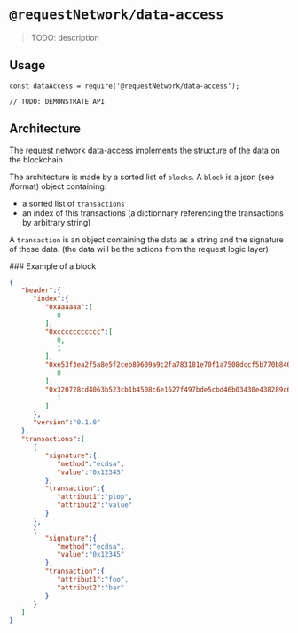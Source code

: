 # `@requestNetwork/data-access`

> TODO: description

## Usage

```
const dataAccess = require('@requestNetwork/data-access');

// TODO: DEMONSTRATE API
```

## Architecture

The request network data-access implements the structure of the data on the blockchain

The architecture is made by a sorted list of `blocks`.
A `block` is a json (see /format) object containing:

- a sorted list of `transactions`
- an index of this transactions (a dictionnary referencing the transactions by arbitrary string)

A `transaction` is an object containing the data as a string and the signature of these data. (the data will be the actions from the request logic layer)

### Example of a block

```JSON
{
   "header":{
      "index":{
         "0xaaaaaa":[
            0
         ],
         "0xccccccccccc":[
            0,
            1
         ],
         "0xe53f3ea2f5a8e5f2ceb89609a9c2fa783181e70f1a7508dccf5b770b846a6a8d":[
            0
         ],
         "0x320728cd4063b523cb1b4508c6e1627f497bde5cbd46b03430e438289c6e1d23":[
            1
         ]
      },
      "version":"0.1.0"
   },
   "transactions":[
      {
         "signature":{
            "method":"ecdsa",
            "value":"0x12345"
         },
         "transaction":{
            "attribut1":"plop",
            "attribut2":"value"
         }
      },
      {
         "signature":{
            "method":"ecdsa",
            "value":"0x12345"
         },
         "transaction":{
            "attribut1":"foo",
            "attribut2":"bar"
         }
      }
   ]
}
```
